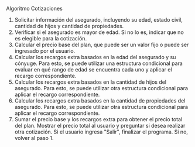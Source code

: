Algoritmo Cotizaciones

1. Solicitar información del asegurado, incluyendo su edad, estado civil, cantidad de hijos y cantidad de propiedades.
2. Verificar si el asegurado es mayor de edad. Si no lo es, indicar que no es elegible para la cotización.
3. Calcular el precio base del plan, que puede ser un valor fijo o puede ser ingresado por el usuario.
4. Calcular los recargos extra basados en la edad del asegurado y su cónyuge. Para esto, se puede utilizar una estructura condicional para evaluar en qué rango de edad se encuentra cada uno y aplicar el recargo correspondiente.
5. Calcular los recargos extra basados en la cantidad de hijos del asegurado. Para esto, se puede utilizar otra estructura condicional para aplicar el recargo correspondiente.
6. Calcular los recargos extra basados en la cantidad de propiedades del asegurado. Para esto, se puede utilizar otra estructura condicional para aplicar el recargo correspondiente.
7. Sumar el precio base y los recargos extra para obtener el precio total del plan.
Mostrar el precio total al usuario y preguntar si desea realizar otra cotización. Si el usuario ingresa "Salir", finalizar el programa. Si no, volver al paso 1.
